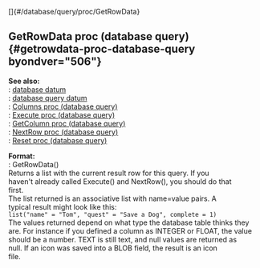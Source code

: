 []{#/database/query/proc/GetRowData}    
## GetRowData proc (database query) {#getrowdata-proc-database-query byondver="506"}    
**See also:**    
:   [database datum](ref/database)    
:   [database query datum](ref/database/query)    
:   [Columns proc (database query)](ref/database/query/proc/Columns)    
:   [Execute proc (database query)](ref/database/query/proc/Execute)    
:   [GetColumn proc (database query)](ref/database/query/proc/GetColumn)    
:   [NextRow proc (database query)](ref/database/query/proc/NextRow)    
:   [Reset proc (database query)](ref/database/query/proc/Reset)    
<!-- -->    
**Format:**    
:   GetRowData()    
Returns a list with the current result row for this query. If you    
haven\'t already called Execute() and NextRow(), you should do that    
first.    
The list returned is an associative list with name=value pairs. A    
typical result might look like this:    
`list("name" = "Tom", "quest" = "Save a Dog", complete = 1)`    
The values returned depend on what type the database table thinks they    
are. For instance if you defined a column as INTEGER or FLOAT, the value    
should be a number. TEXT is still text, and null values are returned as    
null. If an icon was saved into a BLOB field, the result is an icon    
file.  